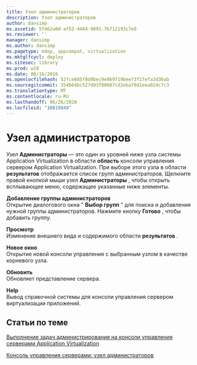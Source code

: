 ```yaml
---
title: Узел администраторов
description: Узел администраторов
author: dansimp
ms.assetid: 5f462a0d-af53-4464-9891-7b712193c7e8
ms.reviewer: ''
manager: dansimp
ms.author: dansimp
ms.pagetype: mdop, appcompat, virtualization
ms.mktglfcycl: deploy
ms.sitesec: library
ms.prod: w10
ms.date: 06/16/2016
ms.openlocfilehash: 52fce685f8d9bec9e869719bee73f1fefa3d36ab
ms.sourcegitcommit: 354664bc527d93f80687cd2eba70d1eea024c7c3
ms.translationtype: MT
ms.contentlocale: ru-RU
ms.lasthandoff: 06/26/2020
ms.locfileid: "10819849"
---
```

# Узел администраторов


Узел **Администраторы** — это один из уровней ниже узла системы Application Virtualization в области **область** консоли управления сервером Application Virtualization. При выборе этого узла в области **результатов** отображается список групп администраторов. Щелкните правой кнопкой мыши узел **Администраторы** , чтобы открыть всплывающее меню, содержащее указанные ниже элементы.

<a href="" id="add-administrator-group"></a>**Добавление группы администраторов**  
Открытие диалогового окна " **Выбор групп** " для поиска и добавления нужной группы администраторов. Нажмите кнопку **Готово** , чтобы добавить группу.

<a href="" id="view"></a>**Просмотр**  
Изменение внешнего вида и содержимого области **результатов** .

<a href="" id="new-window-from-here"></a>**Новое окно**  
Открытие новой консоли управления с выбранным узлом в качестве корневого узла.

<a href="" id="refresh"></a>**Обновить**  
Обновляет представление сервера.

<a href="" id="help"></a>**Help**  
Вывод справочной системы для консоли управления сервером виртуализации приложений.

## Статьи по теме


[Выполнение задач администрирования на консоли управления серверами Application Virtualization](how-to-perform-administrative-tasks-in-the-application-virtualization-server-management-console.md)

[Консоль управления серверами: узел администраторов](server-management-console-administrators-node.md)

 

 





